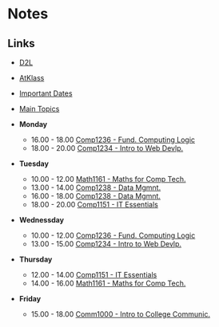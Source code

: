 # Notes

## Links
- [D2L](https://learn.georgebrown.ca)
- [AtKlass](https://app.atklass.com)
- [Important Dates](https://www.georgebrown.ca/current-students/important-dates?term=27246&category=131)
- [Main Topics](comp1238.md)

- **Monday**
  - 16.00 - 18.00 [Comp1236 - Fund. Computing Logic](https://learn.georgebrown.ca/d2l/home/337951)
  - 18.00 - 20.00 [Comp1234 - Intro to Web Devlp.](https://learn.georgebrown.ca/d2l/home/342901)
- **Tuesday**
  - 10.00 - 12.00 [Math1161 - Maths for Comp Tech.](https://learn.georgebrown.ca/d2l/home/337951)
  - 13.00 - 14.00 [Comp1238 - Data Mgmnt.](https://learn.georgebrown.ca/d2l/home/337951)
  - 16.00 - 18.00 [Comp1238 - Data Mgmnt.](https://learn.georgebrown.ca/d2l/home/334969)
  - 18.00 - 20.00 [Comp1151 - IT Essentials](https://learn.georgebrown.ca/d2l/home/335101)
- **Wednessday**
  - 10.00 - 12.00 [Comp1236 - Fund. Computing Logic](https://learn.georgebrown.ca/d2l/home/337951)
  - 13.00 - 15.00 [Comp1234 - Intro to Web Devlp.](https://learn.georgebrown.ca/d2l/home/342901)
- **Thursday**
  - 12.00 - 14.00 [Comp1151 - IT Essentials](https://learn.georgebrown.ca/d2l/home/335101)
  - 14.00 - 16.00 [Math1161 - Maths for Comp Tech.](https://learn.georgebrown.ca/d2l/home/337951)
- **Friday**
  - 15.00 - 18.00 [Comm1000 - Intro to College Communic.](https://learn.georgebrown.ca/d2l/home/315810)
